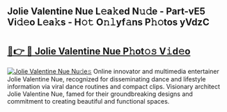 ## Jolie Valentine Nue L𝚎a𝚔ed N𝚞𝚍e - Part-vE5 Vi𝚍𝚎o L𝚎a𝚔s - H𝚘𝚝 O𝚗𝚕yf𝚊ns P𝚑𝚘tos yVdzC

# <h2><a href="http://kf0xgq.oniu.top/?m=Jolie+Valentine+Nue">🔗👉 🔴 Jolie Valentine Nue P𝚑ot𝚘𝚜 V𝚒d𝚎o</a></h2>

[![Jolie Valentine Nue Nu𝚍e𝚜](https://i.imgur.com/0qMVB7G.gif)](http://kf0xgq.oniu.top/?m=Jolie+Valentine+Nue)
Online innovator and multimedia entertainer Jolie Valentine Nue, recognized for disseminating dance and lifestyle information via viral dance routines and compact clips. Visionary architect Jolie Valentine Nue, famed for their groundbreaking designs and commitment to creating beautiful and functional spaces.  
